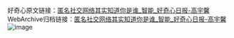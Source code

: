 好奇心原文链接：[匿名社交网络其实知道你是谁_智能_好奇心日报-高宇馨](https://www.qdaily.com/articles/2926.html)
WebArchive归档链接：[匿名社交网络其实知道你是谁_智能_好奇心日报-高宇馨](http://web.archive.org/web/20190623151645/https://www.qdaily.com/articles/2926.html)
![image](http://ww3.sinaimg.cn/large/007d5XDply1g3v6treo9zj30u03enhdt)
